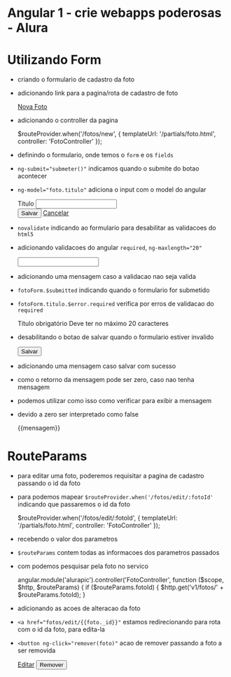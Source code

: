 # Angular 1 - crie webapps poderosas - Alura
# Utilizando Form

* criando o formulario de cadastro da foto
* adicionando link para a pagina/rota de cadastro de foto

    <span class="input-group-btn">
        <a href="fotos/new" class="btn btn-primary">Nova Foto</a>
    </span>

* adicionando o controller da pagina

    $routeProvider.when('/fotos/new', {
        templateUrl: '/partials/foto.html',
        controller: 'FotoController'
    });    

    <script src="js/controllers/foto-controller.js"></script>

* definindo o formulario, onde temos o `form` e os `fields`
* `ng-submit="submeter()"` indicamos quando o submite do botao acontecer
* `ng-model="foto.titulo"` adiciona o input com o model do angular

    <form name="fotoForm" class="row" ng-submit="submeter()">
        <div class="col-md-6">
            <div class="form-group">
                <label>Título</label>
                <input ng-model="foto.titulo" name="titulo" class="form-control">
            </div>
            <button type="submit" class="btn btn-primary">Salvar</button>
            <a href="/" class="btn btn-primary">Cancelar</a>
        </div>
    </form>    

* `novalidate` indicando ao formulario para desabilitar as validacoes do `html5`

    <form novalidate name="fotoForm" class="row" ng-submit="submeter()">

* adicionando validacoes do angular `required`, `ng-maxlength="20"`

    <input ng-model="foto.titulo" name="titulo" class="form-control" required ng-maxlength="20">

* adicionando uma mensagem caso a validacao nao seja valida
* `fotoForm.$submitted` indicando quando o formulario for submetido
* `fotoForm.titulo.$error.required` verifica por erros de validacao do `required`

    <span ng-show="fotoForm.$submitted && fotoForm.titulo.$error.required" class="form-control alert-danger">
        Título obrigatório
    </span>
    <span ng-show="fotoForm.$submitted && fotoForm.titulo.$error.maxlength" class="form-control alert-danger">
        Deve ter no máximo 20 caracteres
    </span>    

* desabilitando o botao de salvar quando o formulario estiver invalido

    <button type="submit" class="btn btn-primary" ng-disabled="fotoForm.$invalid">Salvar</button>

* adicionando uma mensagem caso salvar com sucesso
* como o retorno da mensagem pode ser zero, caso nao tenha mensagem
* podemos utilizar como isso como verificar para exibir a mensagem
* devido a zero ser interpretado como false

    <p ng-show="mensagem.length" class="alert alert-info">{{mensagem}}</p>

# RouteParams

* para editar uma foto, poderemos requisitar a pagina de cadastro passando o id da foto
* para podemos mapear `$routeProvider.when('/fotos/edit/:fotoId'` indicando que passaremos o id da foto

    $routeProvider.when('/fotos/edit/:fotoId', {
        templateUrl: '/partials/foto.html',
        controller: 'FotoController'
    });    

* recebendo o valor dos parametros
* `$routeParams` contem todas as informacoes dos parametros passados
* com podemos pesquisar pela foto no servico

    angular.module('alurapic').controller('FotoController', function ($scope, $http, $routeParams) {
    if ($routeParams.fotoId) {
        $http.get('v1/fotos/' + $routeParams.fotoId);
    }    

* adicionando as acoes de alteracao da foto
* `<a href="fotos/edit/{{foto._id}}"` estamos redirecionando para rota com o id da foto, para edita-la
* `<button ng-click="remover(foto)"` acao de remover passando a foto a ser removida

    <a href="fotos/edit/{{foto._id}}" class="btn btn-primary btn-block">Editar</a>
    <button ng-click="remover(foto)" class="btn btn-danger btn-block">Remover</button>    